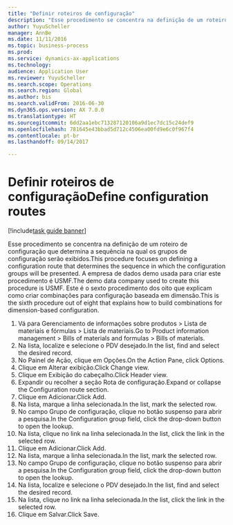 ```yaml
--- 
title: "Definir roteiros de configuração"
description: "Esse procedimento se concentra na definição de um roteiro de configuração que determina a sequência na qual os grupos de configuração serão exibidos."
author: YuyuScheller
manager: AnnBe
ms.date: 11/11/2016
ms.topic: business-process
ms.prod: 
ms.service: dynamics-ax-applications
ms.technology: 
audience: Application User
ms.reviewer: YuyuScheller
ms.search.scope: Operations
ms.search.region: Global
ms.author: bis
ms.search.validFrom: 2016-06-30
ms.dyn365.ops.version: AX 7.0.0
ms.translationtype: HT
ms.sourcegitcommit: 6dd2aa1ebc713287120106a9d1ec7dc15c24def9
ms.openlocfilehash: 781645e43bbad5d712c4506ea00fd9e6c0f967f4
ms.contentlocale: pt-br
ms.lasthandoff: 09/14/2017

---
```

# <a name="define-configuration-routes"></a><span data-ttu-id="e2c3d-103">Definir roteiros de configuração</span><span class="sxs-lookup"><span data-stu-id="e2c3d-103">Define configuration routes</span></span>

[!include[task guide banner](../../includes/task-guide-banner.md)]

<span data-ttu-id="e2c3d-104">Esse procedimento se concentra na definição de um roteiro de configuração que determina a sequência na qual os grupos de configuração serão exibidos.</span><span class="sxs-lookup"><span data-stu-id="e2c3d-104">This procedure focuses on defining a configuration route that determines the sequence in which the configuration groups will be presented.</span></span> <span data-ttu-id="e2c3d-105">A empresa de dados demo usada para criar este procedimento é USMF.</span><span class="sxs-lookup"><span data-stu-id="e2c3d-105">The demo data company used to create this procedure is USMF.</span></span> <span data-ttu-id="e2c3d-106">Este é o sexto procedimento dos oito que explicam como criar combinações para configuração baseada em dimensão.</span><span class="sxs-lookup"><span data-stu-id="e2c3d-106">This is the sixth procedure out of eight that explains how to build combinations for dimension-based configuration.</span></span>

1. <span data-ttu-id="e2c3d-107">Vá para Gerenciamento de informações sobre produtos > Lista de materiais e fórmulas > Lista de materiais.</span><span class="sxs-lookup"><span data-stu-id="e2c3d-107">Go to Product information management > Bills of materials and formulas > Bills of materials.</span></span>
2. <span data-ttu-id="e2c3d-108">Na lista, localize e selecione o PDV desejado.</span><span class="sxs-lookup"><span data-stu-id="e2c3d-108">In the list, find and select the desired record.</span></span>
3. <span data-ttu-id="e2c3d-109">No Painel de Ação, clique em Opções.</span><span class="sxs-lookup"><span data-stu-id="e2c3d-109">On the Action Pane, click Options.</span></span>
4. <span data-ttu-id="e2c3d-110">Clique em Alterar exibição.</span><span class="sxs-lookup"><span data-stu-id="e2c3d-110">Click Change view.</span></span>
5. <span data-ttu-id="e2c3d-111">Clique em Exibição do cabeçalho.</span><span class="sxs-lookup"><span data-stu-id="e2c3d-111">Click Header view.</span></span>
6. <span data-ttu-id="e2c3d-112">Expandir ou recolher a seção Rota de configuração.</span><span class="sxs-lookup"><span data-stu-id="e2c3d-112">Expand or collapse the Configuration route section.</span></span>
7. <span data-ttu-id="e2c3d-113">Clique em Adicionar.</span><span class="sxs-lookup"><span data-stu-id="e2c3d-113">Click Add.</span></span>
8. <span data-ttu-id="e2c3d-114">Na lista, marque a linha selecionada.</span><span class="sxs-lookup"><span data-stu-id="e2c3d-114">In the list, mark the selected row.</span></span>
9. <span data-ttu-id="e2c3d-115">No campo Grupo de configuração, clique no botão suspenso para abrir a pesquisa.</span><span class="sxs-lookup"><span data-stu-id="e2c3d-115">In the Configuration group field, click the drop-down button to open the lookup.</span></span>
10. <span data-ttu-id="e2c3d-116">Na lista, clique no link na linha selecionada.</span><span class="sxs-lookup"><span data-stu-id="e2c3d-116">In the list, click the link in the selected row.</span></span>
11. <span data-ttu-id="e2c3d-117">Clique em Adicionar.</span><span class="sxs-lookup"><span data-stu-id="e2c3d-117">Click Add.</span></span>
12. <span data-ttu-id="e2c3d-118">Na lista, marque a linha selecionada.</span><span class="sxs-lookup"><span data-stu-id="e2c3d-118">In the list, mark the selected row.</span></span>
13. <span data-ttu-id="e2c3d-119">No campo Grupo de configuração, clique no botão suspenso para abrir a pesquisa.</span><span class="sxs-lookup"><span data-stu-id="e2c3d-119">In the Configuration group field, click the drop-down button to open the lookup.</span></span>
14. <span data-ttu-id="e2c3d-120">Na lista, localize e selecione o PDV desejado.</span><span class="sxs-lookup"><span data-stu-id="e2c3d-120">In the list, find and select the desired record.</span></span>
15. <span data-ttu-id="e2c3d-121">Na lista, clique no link na linha selecionada.</span><span class="sxs-lookup"><span data-stu-id="e2c3d-121">In the list, click the link in the selected row.</span></span>
16. <span data-ttu-id="e2c3d-122">Clique em Salvar.</span><span class="sxs-lookup"><span data-stu-id="e2c3d-122">Click Save.</span></span>


